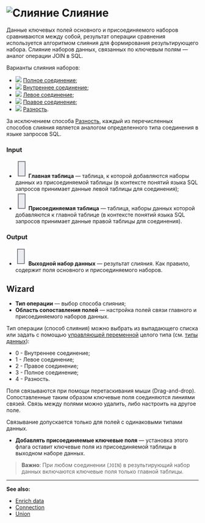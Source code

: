 # ![Слияние](../../../images/icons/components/join-data_default.svg) Слияние

Данные ключевых полей основного и присоединяемого наборов сравниваются между собой, результат операции сравнения используется алгоритмом слияния для формирования результирующего набора. Слияние наборов данных, связанных по ключевым полям — аналог операции JOIN в SQL.

Варианты слияния наборов:

* ![ ](../../../images/icons/joindata/join-full_default.svg) [Полное соединение](./cross.md);
* ![ ](../../../images/icons/joindata/join-inner_default.svg) [Внутреннее соединение](./inner.md);
* ![ ](../../../images/icons/joindata/join-left_default.svg) [Левое соединение](./left.md);
* ![ ](../../../images/icons/joindata/join-right_default.svg) [Правое соединение](./right.md);
* ![ ](../../../images/icons/joindata/join-diff_default.svg) [Разность](./distinct.md).

За исключением способа [Разность](./distinct.md), каждый из перечисленных способов слияния является аналогом определенного типа соединения в языке запросов SQL.

### Input

* ![Главная таблица](../../../images/icons/app/node/ports/inputs/table_inactive.svg) **Главная таблица** — таблица, к которой добавляются наборы данных из присоединяемой таблицы (в контексте понятий языка SQL запросов принимает данные левой таблицы для соединения);
* ![Присоединяемая таблица](../../../images/icons/app/node/ports/inputs/table_inactive.svg) **Присоединяемая таблица** — таблица, наборы данных которой добавляются к главной таблице (в контексте понятий языка SQL запросов принимает данные правой таблицы для соединения).

### Output

* ![Выходной набор данных](../../../images/icons/app/node/ports/outputs/table_inactive.svg) **Выходной набор данных** — результат слияния. Как правило, содержит поля основного и присоединяемого наборов.

## Wizard

* **Тип операции** — выбор способа слияния;
* **Область сопоставления полей** — настройка полей связи главного и присоединяемого наборов данных.

Тип операции (способ слияния) можно выбрать из выпадающего списка или задать с помощью [управляющей переменной](../../../scenario/variables/control-variables.md) целого типа (см. [типы данных](../../../data/datatype.md)):

* 0 - Внутреннее соединение;
* 1 - Левое соединение;
* 2 - Правое соединение;
* 3 - Полное соединение;
* 4 - Разность.

Поля связываются при помощи перетаскивания мыши (Drag-and-drop). Сопоставленные таким образом ключевые поля соединяются линиями связей. Связь между полями можно удалить, либо настроить на другое поле.

Связывание допускается только для полей с одинаковыми типами данных.

* **Добавлять присоединяемые ключевые поля** — установка этого флага оставит ключевые поля из присоединяемой таблицы в выходном наборе данных.

> **Важно**: При любом соединении (`JOIN`) в результирующий набор данных включаются ключевые поля только главной таблицы.

---

**See also:**

* [Enrich data](../supplementation.md)
* [Connection](../addition.md)
* [Union](../union.md)
